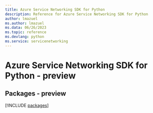 ```yaml
---
title: Azure Service Networking SDK for Python
description: Reference for Azure Service Networking SDK for Python
author: lmazuel
ms.author: lmazuel
ms.data: 06/26/2023
ms.topic: reference
ms.devlang: python
ms.service: servicenetworking
---
```

# Azure Service Networking SDK for Python - preview
## Packages - preview
[!INCLUDE [packages](service-networking-index.md)]